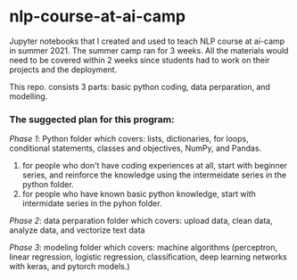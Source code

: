 # nlp-course-at-ai-camp

Jupyter notebooks that I created and used to teach NLP course at ai-camp in summer 2021. The summer camp ran for 3 weeks. All the materials would need to be covered within 2 weeks since students had to work on their projects and the deployment. 

This repo. consists 3 parts: basic python coding, data perparation, and modelling. 

### The suggected plan for this program: 

*Phase 1*: Python folder which covers: lists, dictionaries, for loops, conditional statements, classes and objectives, NumPy, and Pandas. 
1) for people who don't have coding experiences at all, start with beginner series, and reinforce the knowledge using the intermeidate series in the python folder.
2) for people who have known basic python knowledge, start with intermidate series in the pyhon folder. 


*Phase 2*: data perparation folder which covers: upload data, clean data, analyze data, and vectorize text data 

*Phase 3*: modeling folder which covers: machine algorithms (perceptron, linear regression, logistic regression, classification, deep learning networks with keras, and pytorch models.)

